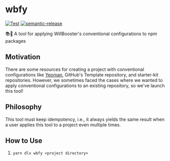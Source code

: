 # wbfy

[![Test](https://github.com/WillBooster/wbfy/actions/workflows/test.yml/badge.svg)](https://github.com/WillBooster/wbfy/actions/workflows/test.yml)
[![semantic-release](https://img.shields.io/badge/%20%20%F0%9F%93%A6%F0%9F%9A%80-semantic--release-e10079.svg)](https://github.com/semantic-release/semantic-release)

:books::rocket: A tool for applying WillBooster's conventional configurations to npm packages

## Motivation

There are some resources for creating a project with conventional configurations like [Yeoman](https://yeoman.io/), GitHub's Template repository, and starter-kit repositories.
However, we sometimes faced the cases where we wanted to apply conventional configurations to an existing repository, so we've launch this tool!

## Philosophy

This tool must keep idempotency, i.e., it always yields the same result when a user applies this tool to a project even multiple times.

## How to Use







1. `yarn dlx wbfy <project directory>`
